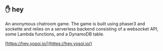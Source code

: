 ## :hand: hey

An anonymous chatroom game. The game is built using phaser3 and sockette and relies on a serverless backend consisting of a websocket API, some Lambda functions, and a DynamoDB table.

[https://hey.yosoi.io/](https://hey.yosoi.io/)
